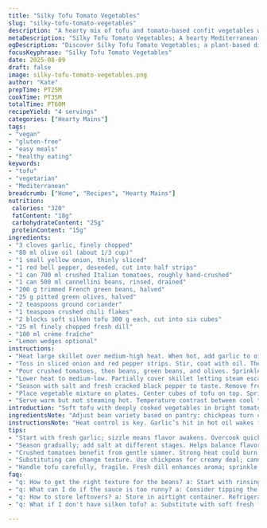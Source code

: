 ```yaml
---
title: "Silky Tofu Tomato Vegetables"
slug: "silky-tofu-tomato-vegetables"
description: "A hearty mix of tofu and tomato-based confit vegetables with a Mediterranean twist. Uses chickpeas, green beans, red pepper, and Kalamata olives simmered slowly. The tofu is soft, providing a creamy contrast. Aromatic coriander and crushed chili flakes layered in. A touch of fresh dill and sour cream finish. Vegetable textures range from melting softness to slight bite, aromas rich with garlic and tomato acidity. Simple but requires patience to coax depth from pantry staples. Adaptable, gluten, nut, and egg free. A practical plant-based meal highlighting texture and layered flavor without fuss."
metaDescription: "Silky Tofu Tomato Vegetables; A hearty Mediterranean-inspired meal featuring soft tofu, tomato, and slow-simmered vegetables that contrast in texture."
ogDescription: "Discover Silky Tofu Tomato Vegetables; a plant-based dish that delivers rich flavor with creamy tofu and vibrant vegetables in a simmering sauce."
focusKeyphrase: "Silky Tofu Tomato Vegetables"
date: 2025-08-09
draft: false
image: silky-tofu-tomato-vegetables.png
author: "Kate"
prepTime: PT25M
cookTime: PT35M
totalTime: PT60M
recipeYield: "4 servings"
categories: ["Hearty Mains"]
tags:
- "vegan"
- "gluten-free"
- "easy meals"
- "healthy eating"
keywords:
- "tofu"
- "vegetarian"
- "Mediterranean"
breadcrumb: ["Home", "Recipes", "Hearty Mains"]
nutrition: 
 calories: "320"
 fatContent: "18g"
 carbohydrateContent: "25g"
 proteinContent: "15g"
ingredients:
- "3 cloves garlic, finely chopped"
- "80 ml olive oil (about 1/3 cup)"
- "1 small yellow onion, thinly sliced"
- "1 red bell pepper, deseeded, cut into half strips"
- "1 can 700 ml crushed Italian tomatoes, roughly hand-crushed"
- "1 can 500 ml cannellini beans, rinsed, drained"
- "200 g trimmed French green beans, halved"
- "25 g pitted green olives, halved"
- "2 teaspoons ground coriander"
- "1 teaspoon crushed chili flakes"
- "2 blocks soft silken tofu 300 g each, cut into six cubes"
- "25 ml finely chopped fresh dill"
- "100 ml crème fraîche"
- "Lemon wedges optional"
instructions:
- "Heat large skillet over medium-high heat. When hot, add garlic to oil. Hear immediately freestyling in pan, a steady sizzle means right temp. Stir. Garlic should barely color — about 1 minute."
- "Toss in sliced onion and red pepper strips. Stir, coat with oil. They should soften but keep body, about 5 minutes. Onions translucent edges crackle sometimes—ready to move on."
- "Pour crushed tomatoes, then beans, green beans, and olives. Sprinkle coriander and chili flakes evenly. Give a rough stir: aim for mingling but not breaking delicate bits."
- "Lower heat to medium-low. Partially cover skillet letting steam escape slowly—bubbling softly, tomato liquid thickens, smells intensify. Cook for 25 to 35 minutes. Stir occasionally; vegetables soften fully but keep shape. Avoid over-stirring or mashing."
- "Season with salt and fresh cracked black pepper to taste. Remove from heat. Let rest 10 minutes uncovered to settle flavors and thicken sauce further."
- "Place vegetable mixture on plates. Center cubes of tofu on top. Sprinkle with freshly chopped dill. Add dollop of crème fraîche on each serving. Offer lemon wedges for acidity; brightens girth of rich sauce when squeezed."
- "Serve warm but not steaming hot. Temperature contrast between cool tofu and warm vegetables refreshes palate."
introduction: "Soft tofu with deeply cooked vegetables in bright tomato sauce. Garlic and onions sweat slowly releasing sweetness. Fresh green beans hold bite after long gentle simmer. Kalamata olives and chili flakes give a savory shimmer with unexpected heat. Creamy dollops from crème fraîche add cool contrast. The trick? Treat these ingredients gently but take your time. Tofu doesn’t need frying; it shines soft. Look for gentle bubbling not furious boil; building flavor takes patience. A dish flexible enough for various bean choices and olive types. If silken tofu unavailable, soft fresh farmer’s cheese substitutes well but changes texture slightly. No rushing this hearty dish; the payoff lies in slow melding of tastes."
ingredientsNote: "Adjust bean variety based on pantry: chickpeas turn creamy under heat, while cannellini beans soften more dramatically, releasing starch which thickens sauce naturally. If green beans not seasonal, substitute with trimmed asparagus cut into similar lengths or blanched thin green beans to maintain snap. Swap yellow onion with sweet Vidalia for more mellow flavor. Use green olives for a brighter brine note instead of Kalamata—each shifts complexity. For a dairy-free version, replace crème fraîche with coconut yogurt or omit topping entirely. Silken tofu best for texture, firmer tofu won't melt as harmoniously and may dry during plating."
instructionsNote: "Heat control is key. Garlic’s hit in hot oil wakes flavors but burns fast—spotting tiny gold flecks on edges is your cue to add onions promptly. Softening onions until barely translucent mellows sharpness; overcooking yields bitterness. Tomatoes need gentle simmer to release sugars and reduce acidity—bubbling suggests evaporation, stirring just enough prevents burning and breaking beans apart avoids mushiness. Resting off heat thickens sauce and develops aroma. Arrange tofu cubes carefully; handle gently to avoid breaking blocks. Finish plating immediately after resting to preserve freshness of dill and cream. If sauce looks too runny, tip skillet uncovered for extra reduction, watching closely to prevent scorching. Patience here avoids dull, flat flavor."
tips:
- "Start with fresh garlic; sizzle means flavor awakens. Overcook quickly, burns fast. Look for golden edges. Onions should soften softly — translucent but firm."
- "Season gradually; add salt at different stages. Helps balance flavors. Beans can thicken sauce, stir gently; no mush. Rest off heat builds layers. Flavor develops."
- "Crushed tomatoes benefit from gentle simmer. Strong heat could burn, watch closely. Bubbling, smells should deepen. For more acidity, squeeze lemon before serving."
- "Substituting can change texture. Use chickpeas for creamy deal; cannellini softens more, releases starch. Asparagus works too, but trim right length."
- "Handle tofu carefully, fragile. Fresh dill enhances aroma; sprinkle last minute. If crème fraîche not available, coconut yogurt is fitting alternative or skip completely."
faq:
- "q: How to get the right texture for the beans? a: Start with rinsing well. Too much liquid ruins thickness. Gentle heat controls mushiness. Stir minimally."
- "q: What can I do if the sauce is too runny? a: Consider tipping the skillet uncovered. Steam escapes, reduces sauce. Just watching closely to avoid burning; adjust heat."
- "q: How to store leftovers? a: Store in airtight container. Refrigerate for up to three days. Can also freeze, but watch for texture changes; thaw slowly."
- "q: What if I don't have silken tofu? a: Substitute with soft fresh farmer’s cheese; different texture but works. Or just omit for lighter dish."

---
```

